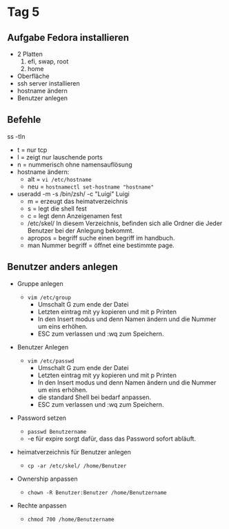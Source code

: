 # Tag 5

## Aufgabe Fedora installieren

- 2 Platten
    1. efi, swap, root
    2. home
- Oberfläche
- ssh server installieren
- hostname ändern
- Benutzer anlegen

## Befehle

ss -tln

- t = nur tcp
- l = zeigt nur lauschende ports
- n = nummerisch ohne namensauflösung
- hostname ändern:
  - alt = `vi /etc/hostname`
  - neu = `hostnamectl set-hostname "hostname"`
- useradd -m -s /bin/zsh/ -c "Luigi" Luigi
  - m = erzeugt das heimatverzeichnis
  - s = legt die shell fest
  - c = legt denn Anzeigenamen fest
  - /etc/skel/ In diesem Verzeichnis, befinden sich alle Ordner die Jeder Benutzer bei der Anlegung bekommt.
  - apropos = begriff suche einen begriff im handbuch.
  - man Nummer begriff = öffnet eine bestimmte page.
  
## Benutzer anders anlegen

- Gruppe anlegen
  
  - `vim /etc/group`
    - Umschalt G zum ende der Datei
    - Letzten eintrag mit yy kopieren und mit p Printen
    - In den Insert modus und denn Namen ändern und die Nummer um eins erhöhen.
    - ESC zum verlassen und :wq zum Speichern.

- Benutzer Anlegen
  - `vim /etc/passwd`
    - Umschalt G zum ende der Datei
    - Letzten eintrag mit yy kopieren und mit p Printen
    - In den Insert modus und denn Namen ändern und die Nummer um eins erhöhen.
    - die standard Shell bei bedarf anpassen.
    - ESC zum verlassen und :wq zum Speichern.
- Password setzen
  - `passwd Benutzername`
  - -e für expire sorgt dafür, dass das Password sofort abläuft.
  
- heimatverzeichnis für Benutzer anlegen
  - `cp -ar /etc/skel/ /home/Benutzer`

- Ownership anpassen
  - `chown -R Benutzer:Benutzer /home/Benutzername`

- Rechte anpassen
  - `chmod 700 /home/Benutzername`
  
